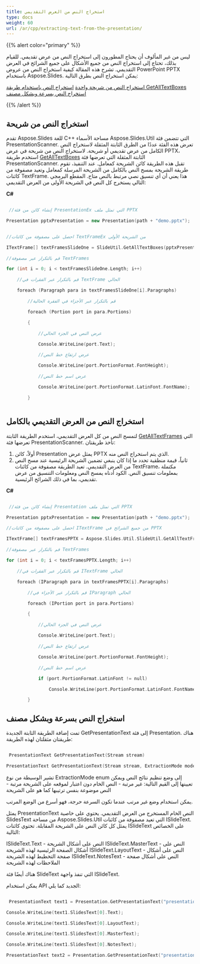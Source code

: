```yaml
---
title: استخراج النص من العرض التقديمي
type: docs
weight: 60
url: /ar/cpp/extracting-text-from-the-presentation/
---
```


{{% alert color="primary" %}} 

ليس من غير المألوف أن يحتاج المطورون إلى استخراج النص من عرض تقديمي. للقيام بذلك، تحتاج إلى استخراج النص من جميع الأشكال على جميع الشرائح في العرض التقديمي. تشرح هذه المقالة كيفية استخراج النص من عروض PowerPoint PPTX باستخدام Aspose.Slides. يمكن استخراج النص بطرق التالية:

[استخراج النص من شريحة واحدة](/slides/ar/cpp/extracting-text-from-the-presentation/)
[استخراج النص باستخدام طريقة GetAllTextBoxes](/slides/ar/cpp/extracting-text-from-the-presentation/)
[استخراج النص بسرعة وبشكل مصنف](/slides/ar/cpp/extracting-text-from-the-presentation/)

{{% /alert %}} 
## **استخراج النص من شريحة**
تقدم Aspose.Slides للغة C++ مساحة الأسماء Aspose.Slides.Util التي تتضمن فئة PresentationScanner. تعرض هذه الفئة عددًا من الطرق الثابتة المثقلة لاستخراج النص الكامل من عرض تقديمي أو شريحة. لاستخراج النص من شريحة في عرض PPTX، استخدم طريقة [GetAllTextBoxes](http://docs.aspose.com/display/slidesnet/PresentationScanner+Members) الثابتة المثقلة التي تعرضها فئة PresentationScanner. تقبل هذه الطريقة كائن الشريحة كمعامل.
عند التنفيذ، تقوم طريقة الشريحة بمسح النص بالكامل من الشريحة المرسلة كمعامل وتعيد مصفوفة من كائنات TextFrame. هذا يعني أن أي تنسيق نصي مرتبط بالنص متاح. المقطع البرمجي التالي يستخرج كل النص في الشريحة الأولى من العرض التقديمي:

**C#**

``` cpp

 //إنشاء كائن من فئة PresentationEx التي تمثل ملف PPTX

Presentation pptxPresentation = new Presentation(path + "demo.pptx");


//احصل على مصفوفة من كائنات TextFrameEx من الشريحة الأولى

ITextFrame[] textFramesSlideOne = SlideUtil.GetAllTextBoxes(pptxPresentation.Slides[0]);

//قم بالتكرار عبر مصفوفة TextFrames

for (int i = 0; i < textFramesSlideOne.Length; i++)

    //قم بالتكرار عبر الفقرات في TextFrame الحالي

    foreach (Paragraph para in textFramesSlideOne[i].Paragraphs)

        //قم بالتكرار عبر الأجزاء في الفقرة الحالية

        foreach (Portion port in para.Portions)

        {

            //عرض النص في الجزء الحالي

            Console.WriteLine(port.Text);

            //عرض ارتفاع خط النص

            Console.WriteLine(port.PortionFormat.FontHeight);

            //عرض اسم خط النص

            Console.WriteLine(port.PortionFormat.LatinFont.FontName);

        }



```


## **استخراج النص من العرض التقديمي بالكامل**
لتمسح النص من كل العرض التقديمي، استخدم الطريقة الثابتة [GetAllTextFrames](http://docs.aspose.com/display/slidesnet/PresentationScanner+Members) التي تعرضها فئة PresentationScanner. تأخذ طريقتان:

1. أولاً، كائن Presentation يمثل عرض PPTX الذي يتم استخراج النص منه.
1. ثانياً، قيمة منطقية تحدد ما إذا كان ينبغي تضمين الشريحة الرئيسية عند مسح النص من العرض التقديمي.
   تعيد الطريقة مصفوفة من كائنات TextFrame، مكتملة بمعلومات تنسيق النص. الكود أدناه يمسح النص ومعلومات التنسيق من عرض تقديمي، بما في ذلك الشرائح الرئيسية.

**C#**

``` cpp

 //إنشاء كائن من فئة Presentation التي تمثل ملف PPTX

Presentation pptxPresentation = new Presentation(path + "demo.pptx");

//احصل على مصفوفة من كائنات ITextFrame من جميع الشرائح في PPTX

ITextFrame[] textFramesPPTX = Aspose.Slides.Util.SlideUtil.GetAllTextFrames(pptxPresentation, true);

//قم بالتكرار عبر مصفوفة TextFrames

for (int i = 0; i < textFramesPPTX.Length; i++)

    //قم بالتكرار عبر الفقرات في ITextFrame الحالي

    foreach (IParagraph para in textFramesPPTX[i].Paragraphs)

        //قم بالتكرار عبر الأجزاء في IParagraph الحالي

        foreach (IPortion port in para.Portions)

        {

            //عرض النص في الجزء الحالي

            Console.WriteLine(port.Text);

            //عرض ارتفاع خط النص

            Console.WriteLine(port.PortionFormat.FontHeight);

            //عرض اسم خط النص

            if (port.PortionFormat.LatinFont != null)

                Console.WriteLine(port.PortionFormat.LatinFont.FontName);

        }


```


## **استخراج النص بسرعة وبشكل مصنف**
تمت إضافة الطريقة الثابتة الجديدة GetPresentationText إلى فئة Presentation. هناك طريقتان مثقلتان لهذه الطريقة:

``` cpp

 PresentationText GetPresentationText(Stream stream)

PresentationText GetPresentationText(Stream stream, ExtractionMode mode)


```

تشير الوسيطة من نوع ExtractionMode enum إلى وضع تنظيم نتائج النص ويمكن تعيينها إلى القيم التالية:
غير مرتبة - النص الخام دون اعتبار لموقعه على الشريحة
مرتبة - النص موضوعة بنفس ترتيبها كما هو على الشريحة

يمكن استخدام وضع غير مرتب عندما تكون السرعة حرجة، فهو أسرع من الوضع المرتب.

يمثل PresentationText النص الخام المستخرج من العرض التقديمي. يحتوي على خاصية SlidesText من مساحة Aspose.Slides.Util التي تعيد مصفوفة من كائنات ISlideText. يمثل كل كائن النص على الشريحة المقابلة. تحتوي كائنات ISlideText على الخصائص التالية:

ISlideText.Text - النص على أشكال الشريحة
ISlideText.MasterText - النص على أشكال الصفحة الرئيسية لهذه الشريحة
ISlideText.LayoutText - النص على أشكال صفحة التخطيط لهذه الشريحة
ISlideText.NotesText - النص على أشكال صفحة الملاحظات لهذه الشريحة

هناك أيضًا فئة SlideText التي تنفذ واجهة ISlideText.

يمكن استخدام API الجديد كما يلي:

``` cpp

 PresentationText text1 = Presentation.GetPresentationText("presentation.ppt");

Console.WriteLine(text1.SlidesText[0].Text);

Console.WriteLine(text1.SlidesText[0].LayoutText);

Console.WriteLine(text1.SlidesText[0].MasterText);

Console.WriteLine(text1.SlidesText[0].NotesText);

PresentationText text2 = Presentation.GetPresentationText("presentation.pptx", ExtractionMode.Unarranged);


```